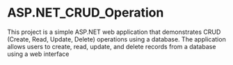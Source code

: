 # ASP.NET_CRUD_Operation
This project is a simple ASP.NET web application that demonstrates CRUD (Create, Read, Update, Delete) operations using a database. The application allows users to create, read, update, and delete records from a database using a web interface
